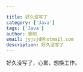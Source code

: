 ```yaml
---

title: 好久没写了
category: ['Java']
tags: ['Java']
author: 景阳
email: jyjsjd@hotmail.com
description: 好久没写了
---
```


好久没写了，心累，想换工作。
